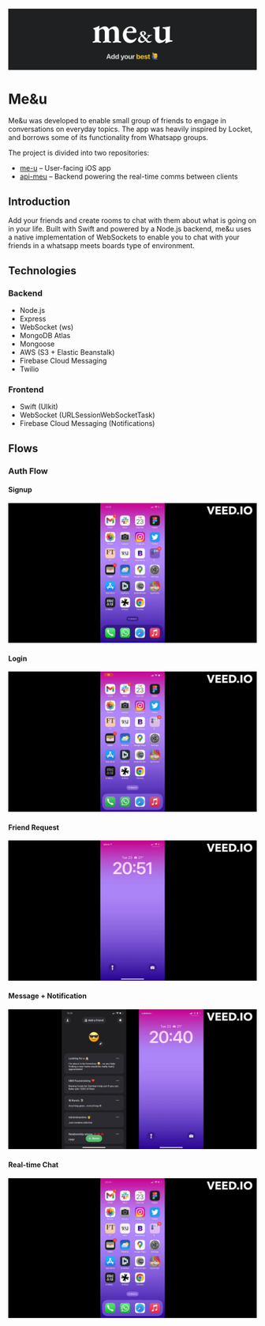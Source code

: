 ![logo](me&u_logo.png)

# Me&u
Me&u was developed to enable small group of friends to engage in conversations on everyday topics. The app was heavily inspired by Locket, and borrows some of its functionality from Whatsapp groups. 

The project is divided into two repositories:
- [me-u](https://github.com/fredgrd/me-u/) – User-facing iOS app
- [api-meu](https://github.com/fredgrd/api-meu) – Backend powering the real-time comms between clients

## Introduction
Add your friends and create rooms to chat with them about what is going on in your life. Built with Swift and powered by a Node.js backend, me&u uses a native implementation of WebSockets to enable you to chat with your friends in a whatsapp meets boards type of environment. 

## Technologies

### Backend
- Node.js
- Express
- WebSocket (ws)
- MongoDB Atlas
- Mongoose
- AWS (S3 + Elastic Beanstalk)
- Firebase Cloud Messaging 
- Twilio

### Frontend 
- Swift (UIkit)
- WebSocket (URLSessionWebSocketTask)
- Firebase Cloud Messaging (Notifications)

## Flows

### Auth Flow

#### Signup
![signup](signup.gif)

#### Login
![login](login.gif)

#### Friend Request
![request](f_request.gif)

#### Message + Notification
![message](message.gif)

#### Real-time Chat
![realtime](realtime.gif)
